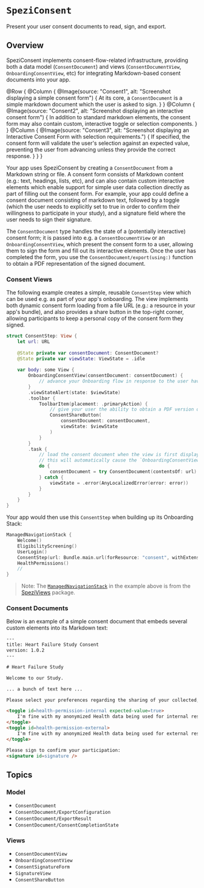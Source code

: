 # ``SpeziConsent``

<!--
                  
This source file is part of the Stanford Spezi open-source project

SPDX-FileCopyrightText: 2025 Stanford University and the project authors (see CONTRIBUTORS.md)

SPDX-License-Identifier: MIT
             
-->

Present your user consent documents to read, sign, and export.

## Overview

SpeziConsent implements consent-flow-related infrastructure, providing both a data model (``ConsentDocument``) and views (``ConsentDocumentView``, ``OnboardingConsentView``, etc) for integrating Markdown-based consent documents into your app.

@Row {
    @Column {
        @Image(source: "Consent1", alt: "Screenshot displaying a simple consent form") {
            At its core, a ``ConsentDocument`` is a simple markdown document which the user is asked to sign.
        }
    }
    @Column {
        @Image(source: "Consent2", alt: "Screenshot displaying an interactive consent form") {
            In addition to standard markdown elements, the consent form may also contain custom, interactive toggle or selection components.
        }
    }
    @Column {
        @Image(source: "Consent3", alt: "Screenshot displaying an Interactive Consent Form with selection requirements.") {
            If specified, the consent form will validate the user's selection against an expected value, preventing the user from advancing unless they provide the correct response.
        }
    }
}


Your app uses SpeziConsent by creating a ``ConsentDocument`` from a Markdown string or file.
A consent form consists of Markdown content (e.g.: text, headings, lists, etc), and can also contain custom interactive elements which enable support for simple user data collection directly as part of filling out the consent form.
For example, your app could define a consent document consisting of markdown text, followed by a toggle (which the user needs to explicitly set to true in order to confirm their willingness to participate in your study), and a signature field where the user needs to sign their signature.

The ``ConsentDocument`` type handles the state of a (potentially interactive) consent form; it is passed into e.g. a ``ConsentDocumentView`` or an ``OnboardingConsentView``, which present the consent form to a user, allowing them to sign the form and fill out its interactive elements.
Once the user has completed the form, you use the ``ConsentDocument/export(using:)`` function to obtain a PDF representation of the signed document.


### Consent Views

The following example creates a simple, reusable `ConsentStep` view which can be used e.g. as part of your app's onboarding.
The view implements both dynamic consent form loading from a file URL (e.g.: a resource in your app's bundle),
and also provides a share button in the top-right corner, allowing participants to keep a personal copy of the consent form they signed.
```swift
struct ConsentStep: View {
    let url: URL
    
    @State private var consentDocument: ConsentDocument?
    @State private var viewState: ViewState = .idle
    
    var body: some View {
        OnboardingConsentView(consentDocument: consentDocument) {
            // advance your Onboarding flow in response to the user having confirmed a completed consent document
        }
        .viewStateAlert(state: $viewState)
        .toolbar {
            ToolbarItem(placement: .primaryAction) {
                // give your user the ability to obtain a PDF version of the consent document they just signed
                ConsentShareButton(
                    consentDocument: consentDocument,
                    viewState: $viewState
                )
            }
        }
        .task {
            // load the consent document when the view is first displayed.
            // this will automatically cause the `OnboardingConsentView` above to update its contents.
            do {
                consentDocument = try ConsentDocument(contentsOf: url)
            } catch {
                viewState = .error(AnyLocalizedError(error: error))
            }
        }
    }
}
```

Your app would then use this `ConsentStep` when building up its Onboarding Stack:
```swift
ManagedNavigationStack {
    Welcome()
    EligibilityScreening()
    UserLogin()
    ConsentStep(url: Bundle.main.url(forResource: "consent", withExtension: "md")!)
    HealthPermissions()
    //
}
```

> Note: The [`ManagedNavigationStack`](https://swiftpackageindex.com/stanfordspezi/speziviews/documentation/speziviews/managednavigationstack) in the example above is from the [SpeziViews](https://github.com/StanfordSpezi/SpeziViews) package.

### Consent Documents

Below is an example of a simple consent document that embeds several custom elements into its Markdown text:

```html
---
title: Heart Failure Study Consent
version: 1.0.2
---

# Heart Failure Study

Welcome to our Study.

... a bunch of text here ...

Please select your preferences regarding the sharing of your collected, anonymized Health data:

<toggle id=health-permission-internal expected-value=true>
    I'm fine with my anonymized Health data being used for internal research within the organization
</toggle>
<toggle id=health-permission-external>
    I'm fine with my anonymized Health data being used for external research outside the organization
</toggle>

Please sign to confirm your participation:
<signature id=signature />
```


## Topics

### Model
- ``ConsentDocument``
- ``ConsentDocument/ExportConfiguration``
- ``ConsentDocument/ExportResult``
- ``ConsentDocument/ConsentCompletionState``

### Views
- ``ConsentDocumentView``
- ``OnboardingConsentView``
- ``ConsentSignatureForm``
- ``SignatureView``
- ``ConsentShareButton``
